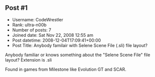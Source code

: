 ## Post #1
- Username: CodeWrestler
- Rank: ultra-n00b
- Number of posts: 7
- Joined date: Sat Nov 22, 2008 12:55 am
- Post datetime: 2008-12-04T17:09:41+00:00
- Post Title: Anybody familair with Selene Scene File (.sli) file layout?

Anybody familiar or knows something about the "Selene Scene File" file layout? Extension is .sli

Found in games from Milestone like Evolution GT and SCAR.
